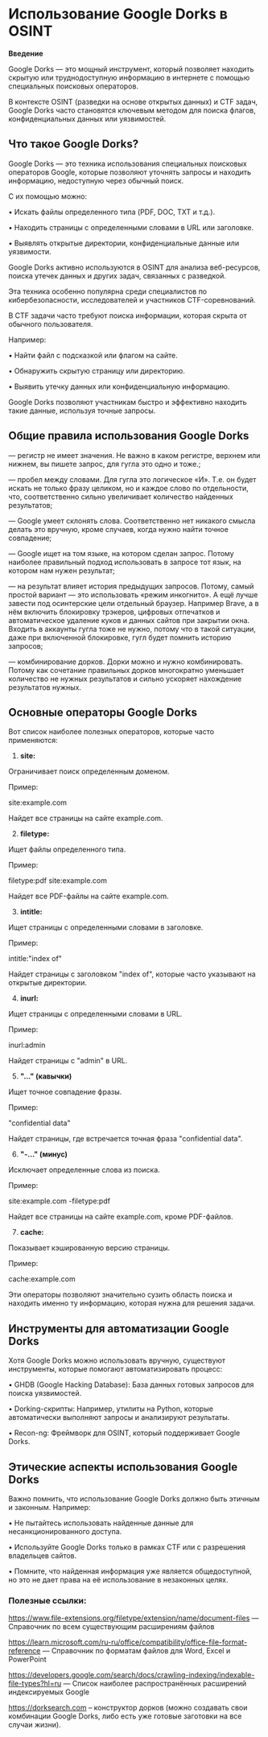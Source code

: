 # Использование Google Dorks в OSINT 
**Введение**

Google Dorks — это мощный инструмент, который позволяет находить скрытую или труднодоступную информацию в интернете с помощью специальных поисковых операторов. 

В контексте OSINT (разведки на основе открытых данных) и CTF задач, Google Dorks часто становятся ключевым методом для поиска флагов, конфиденциальных данных или уязвимостей. 

## Что такое Google Dorks?
Google Dorks — это техника использования специальных поисковых операторов Google, которые позволяют уточнять запросы и находить информацию, недоступную через обычный поиск. 

С их помощью можно:

•	Искать файлы определенного типа (PDF, DOC, TXT и т.д.).

•	Находить страницы с определенными словами в URL или заголовке.

•	Выявлять открытые директории, конфиденциальные данные или уязвимости.

Google Dorks активно используются в OSINT для анализа веб-ресурсов, поиска утечек данных и других задач, связанных с разведкой. 

Эта техника особенно популярна среди специалистов по кибербезопасности, исследователей и участников CTF-соревнований.

В CTF задачи часто требуют поиска информации, которая скрыта от обычного пользователя. 

Например:

•	Найти файл с подсказкой или флагом на сайте.

•	Обнаружить скрытую страницу или директорию.

•	Выявить утечку данных или конфиденциальную информацию.

Google Dorks позволяют участникам быстро и эффективно находить такие данные, используя точные запросы. 


## Общие правила использования Google Dorks

— регистр не имеет значения. Не важно в каком регистре, верхнем или нижнем, вы пишете запрос, для гугла это одно и тоже.;

— пробел между словами. Для гугла это логическое «И». Т.е. он будет искать не только фразу целиком, но и каждое слово по отдельности, что, соответственно сильно увеличивает количество найденных результатов;

— Google умеет склонять слова. Соответственно нет никакого смысла делать это вручную, кроме случаев, когда нужно найти точное совпадение;

— Google ищет на том языке, на котором сделан запрос. Потому наиболее правильный подход использовать в запросе тот язык, на котором нам нужен результат;

— на результат влияет история предыдущих запросов. Потому, самый простой вариант — это использовать «режим инкогнито». А ещё лучше завести под осинтерские цели отдельный браузер. Например Brave, а в нём включить блокировку трэкеров, цифровых отпечатков и автоматическое удаление куков и данных сайтов при закрытии окна. Входить в аккаунты гугла тоже не нужно, потому что в такой ситуации, даже при включенной блокировке, гугл будет помнить историю запросов;

— комбинирование дорков. Дорки можно и нужно комбинировать. Потому как сочетание правильных дорков многократно уменьшает количество не нужных результатов и сильно ускоряет нахождение результатов нужных.

## Основные операторы Google Dorks

Вот список наиболее полезных операторов, которые часто применяются:

1.	**site:**

Ограничивает поиск определенным доменом.

Пример:

site:example.com

Найдет все страницы на сайте example.com.

2.	**filetype:**

Ищет файлы определенного типа.

Пример:

filetype:pdf site:example.com

Найдет все PDF-файлы на сайте example.com.

3.	**intitle:**

Ищет страницы с определенными словами в заголовке.

Пример:

intitle:"index of"

Найдет страницы с заголовком "index of", которые часто указывают на открытые директории.

4.	**inurl:**

Ищет страницы с определенными словами в URL.

Пример:

inurl:admin

Найдет страницы с "admin" в URL.

5.	**"..." (кавычки)**

Ищет точное совпадение фразы.

Пример:

"confidential data"

Найдет страницы, где встречается точная фраза "confidential data".

6.	**"-..." (минус)**

Исключает определенные слова из поиска.

Пример:

site:example.com -filetype:pdf

Найдет все страницы на сайте example.com, кроме PDF-файлов.

7.	**cache:**

Показывает кэшированную версию страницы.

Пример:

cache:example.com

Эти операторы позволяют значительно сузить область поиска и находить именно ту информацию, которая нужна для решения задачи.

## Инструменты для автоматизации Google Dorks

Хотя Google Dorks можно использовать вручную, существуют инструменты, которые помогают автоматизировать процесс:

•	GHDB (Google Hacking Database): База данных готовых запросов для поиска уязвимостей.

•	Dorking-скрипты: Например, утилиты на Python, которые автоматически выполняют запросы и анализируют результаты.

•	Recon-ng: Фреймворк для OSINT, который поддерживает Google Dorks.

## Этические аспекты использования Google Dorks

Важно помнить, что использование Google Dorks должно быть этичным и законным. Например:

•	Не пытайтесь использовать найденные данные для несанкционированного доступа.

•	Используйте Google Dorks только в рамках CTF или с разрешения владельцев сайтов.

•	Помните, что найденная информация уже является общедоступной, но это не дает права на её использование в незаконных целях.

### Полезные ссылки:

https://www.file-extensions.org/filetype/extension/name/document-files — Справочник по всем существующим расширениям файлов  

https://learn.microsoft.com/ru-ru/office/compatibility/office-file-format-reference — Справочник по форматам файлов для Word, Excel и PowerPoint  

https://developers.google.com/search/docs/crawling-indexing/indexable-file-types?hl=ru — Список наиболее распространённых расширений индексируемых Google  

https://dorksearch.com – конструктор дорков (можно создавать свои комбинации Google Dorks, либо есть уже готовые заготовки на все случаи жизни).
